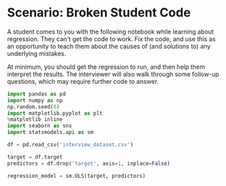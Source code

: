 
# Scenario: Broken Student Code

A student comes to you with the following notebook while learning about regression. They can't get the code to work. Fix the code, and use this as an opportunity to teach them about the causes of (and solutions to) any underlying mistakes. 

At minimum, you should get the regression to run, and then help them interpret the results. The interviewer will also walk through some follow-up questions, which may require further code to answer. 



```python
import pandas as pd
import numpy as np
np.random.seed(0)
import matplotlib.pyplot as plt
%matplotlib inline
import seaborn as sns
import statsmodels.api as sm
```


```python
df = pd.read_csv('interview_dataset.csv')
```


```python
target = df.target
predictors = df.drop('target', axis=1, inplace=False)
```


```python
regression_model = sm.OLS(target, predictors)
```
